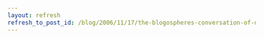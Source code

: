 ```yaml
---
layout: refresh
refresh_to_post_id: /blog/2006/11/17/the-blogospheres-conversation-of-drupal-org/index
---
```

